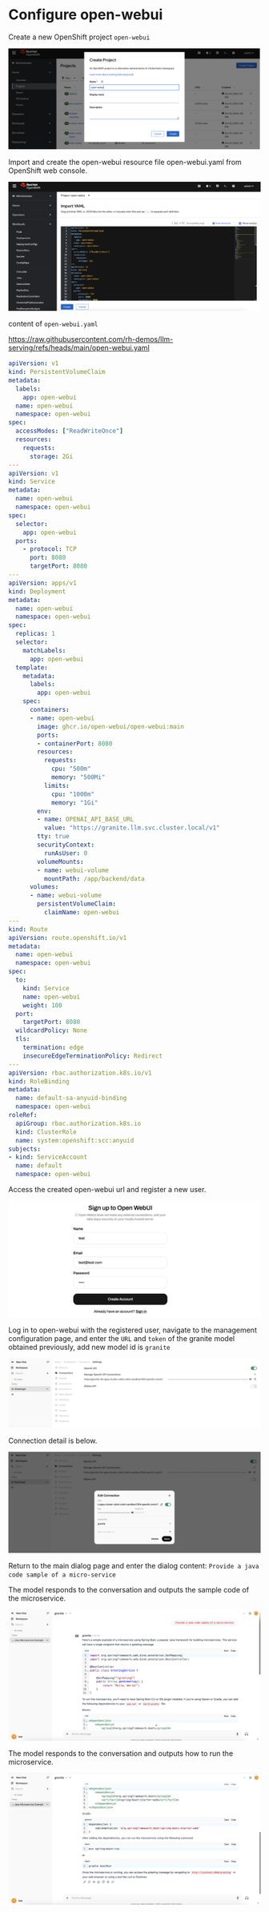 # Configure open-webui

Create a new OpenShift project `open-webui`

![image-20241030193349374](assets/2-configure-open-webui/image-20241030193349374.png)

Import and create the open-webui resource file open-webui.yaml from OpenShift web console.

![image-20241030193619515](assets/2-configure-open-webui/image-20241030193619515.png)

content of `open-webui.yaml`

https://raw.githubusercontent.com/rh-demos/llm-serving/refs/heads/main/open-webui.yaml

```yaml
apiVersion: v1
kind: PersistentVolumeClaim
metadata:
  labels:
    app: open-webui
  name: open-webui
  namespace: open-webui
spec:
  accessModes: ["ReadWriteOnce"]
  resources:
    requests:
      storage: 2Gi
---
apiVersion: v1
kind: Service
metadata:
  name: open-webui
  namespace: open-webui
spec:
  selector:
    app: open-webui
  ports:
    - protocol: TCP
      port: 8080
      targetPort: 8080
---
apiVersion: apps/v1
kind: Deployment
metadata:
  name: open-webui
  namespace: open-webui
spec:
  replicas: 1
  selector:
    matchLabels:
      app: open-webui
  template:
    metadata:
      labels:
        app: open-webui
    spec:
      containers:
      - name: open-webui
        image: ghcr.io/open-webui/open-webui:main
        ports:
        - containerPort: 8080
        resources:
          requests:
            cpu: "500m"
            memory: "500Mi"
          limits:
            cpu: "1000m"
            memory: "1Gi"
        env:
        - name: OPENAI_API_BASE_URL
          value: "https://granite.llm.svc.cluster.local/v1"
        tty: true
        securityContext:
          runAsUser: 0
        volumeMounts:
        - name: webui-volume
          mountPath: /app/backend/data
      volumes:
      - name: webui-volume
        persistentVolumeClaim:
          claimName: open-webui
---
kind: Route
apiVersion: route.openshift.io/v1
metadata:
  name: open-webui
  namespace: open-webui
spec:
  to:
    kind: Service
    name: open-webui
    weight: 100
  port:
    targetPort: 8080
  wildcardPolicy: None
  tls:
    termination: edge
    insecureEdgeTerminationPolicy: Redirect
---
apiVersion: rbac.authorization.k8s.io/v1
kind: RoleBinding
metadata:
  name: default-sa-anyuid-binding
  namespace: open-webui
roleRef:
  apiGroup: rbac.authorization.k8s.io
  kind: ClusterRole
  name: system:openshift:scc:anyuid
subjects:
- kind: ServiceAccount
  name: default
  namespace: open-webui
```

Access the created open-webui url and register a new user.

![image-20241030193916489](assets/2-configure-open-webui/image-20241030193916489.png)

Log in to open-webui with the registered user, navigate to the management configuration page, and enter the `URL` and `token` of the granite model obtained previously, add new model id is `granite`

![image-20241124162703176](assets/2-configure-open-webui/image-20241124162703176.png)

Connection detail is below.

![image-20241124162603778](assets/2-configure-open-webui/image-20241124162603778.png)

Return to the main dialog page and enter the dialog content: `Provide a java code sample of a micro-service`

The model responds to the conversation and outputs the sample code of the microservice.

![image-20241124163323789](assets/2-configure-open-webui/image-20241124163323789.png)

The model responds to the conversation and outputs how to run the microservice.

![image-20241124163346290](assets/2-configure-open-webui/image-20241124163346290.png)

